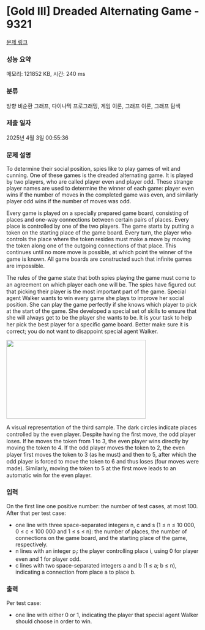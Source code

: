# [Gold III] Dreaded Alternating Game - 9321 

[문제 링크](https://www.acmicpc.net/problem/9321) 

### 성능 요약

메모리: 121852 KB, 시간: 240 ms

### 분류

방향 비순환 그래프, 다이나믹 프로그래밍, 게임 이론, 그래프 이론, 그래프 탐색

### 제출 일자

2025년 4월 3일 00:55:36

### 문제 설명

<p>To determine their social position, spies like to play games of wit and cunning. One of these games is the dreaded alternating game. It is played by two players, who are called player even and player odd. These strange player names are used to determine the winner of each game: player even wins if the number of moves in the completed game was even, and similarly player odd wins if the number of moves was odd.</p>

<p>Every game is played on a specially prepared game board, consisting of places and one-way connections between certain pairs of places. Every place is controlled by one of the two players. The game starts by putting a token on the starting place of the game board. Every turn, the player who controls the place where the token resides must make a move by moving the token along one of the outgoing connections of that place. This continues until no more move is possible, at which point the winner of the game is known. All game boards are constructed such that inﬁnite games are impossible.</p>

<p>The rules of the game state that both spies playing the game must come to an agreement on which player each one will be. The spies have ﬁgured out that picking their player is the most important part of the game. Special agent Walker wants to win every game she plays to improve her social position. She can play the game perfectly if she knows which player to pick at the start of the game. She developed a special set of skills to ensure that she will always get to be the player she wants to be. It is your task to help her pick the best player for a speciﬁc game board. Better make sure it is correct; you do not want to disappoint special agent Walker.</p>

<p><img alt="" src="https://www.acmicpc.net/upload/images/altgame.png" style="height:206px; width:364px"></p>

<p>A visual representation of the third sample. The dark circles indicate places controlled by the even player. Despite having the ﬁrst move, the odd player loses. If he moves the token from 1 to 3, the even player wins directly by moving the token to 4. If the odd player moves the token to 2, the even player ﬁrst moves the token to 3 (as he must) and then to 5, after which the odd player is forced to move the token to 6 and thus loses (four moves were made). Similarly, moving the token to 5 at the ﬁrst move leads to an automatic win for the even player.</p>

### 입력 

 <p>On the ﬁrst line one positive number: the number of test cases, at most 100. After that per test case:</p>

<ul>
	<li>one line with three space-separated integers n, c and s (1 ≤ n ≤ 10 000, 0 ≤ c ≤ 100 000 and 1 ≤ s ≤ n): the number of places, the number of connections on the game board, and the starting place of the game, respectively.</li>
	<li>n lines with an integer p<sub>i</sub>: the player controlling place i, using 0 for player even and 1 for player odd.</li>
	<li>c lines with two space-separated integers a and b (1 ≤ a; b ≤ n), indicating a connection from place a to place b.</li>
</ul>

### 출력 

 <p>Per test case:</p>

<ul>
	<li>one line with either 0 or 1, indicating the player that special agent Walker should choose in order to win.</li>
</ul>

